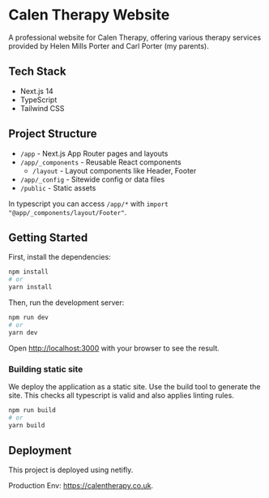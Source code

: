 # Calen Therapy Website

A professional website for Calen Therapy, offering various therapy services provided by Helen Mills Porter and Carl Porter (my parents).

## Tech Stack

- Next.js 14
- TypeScript
- Tailwind CSS

## Project Structure

- `/app` - Next.js App Router pages and layouts
- `/app/_components` - Reusable React components
  - `/layout` - Layout components like Header, Footer
- `/app/_config` - Sitewide config or data files
- `/public` - Static assets

In typescript you can access `/app/*` with `import "@app/_components/layout/Footer"`.

## Getting Started

First, install the dependencies:

```bash
npm install
# or
yarn install
```

Then, run the development server:

```bash
npm run dev
# or
yarn dev
```

Open [http://localhost:3000](http://localhost:3000) with your browser to see the result.

### Building static site

We deploy the application as a static site. Use the build tool to generate the site. This checks all typescript is valid and also applies linting rules.

```bash
npm run build
# or
yarn build
```

## Deployment

This project is deployed using netifly.

Production Env: https://calentherapy.co.uk.
